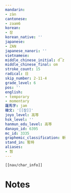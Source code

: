 ```yaml
---
mandarin:
- zàn
cantonese:
- zaam6
korean:
- 잠
korean_native: ''
japanese:
- ZAN
japanese_nanori: ''
vietnamese:
middle_chinese_initial: d͡z
middle_chinese_final: ɑm
stroke_count: 15
radical: 日
skip_number: 2-11-4
grade_level: 6
pos: ''
english:
- temporary
- momentary
羅馬字: jam
韓文: '[[잠]]'
joyo_level: 高等
hsk_level: ''
hanmun_edu_level: 高等
danayo_id: 6395
mc_id: 3335
graphemic_classification: 斬
stand_in: 暫時
aliases:
- 暂
---
```

```meta-bind-embed
[[nav/char_info]]
```

# Notes
